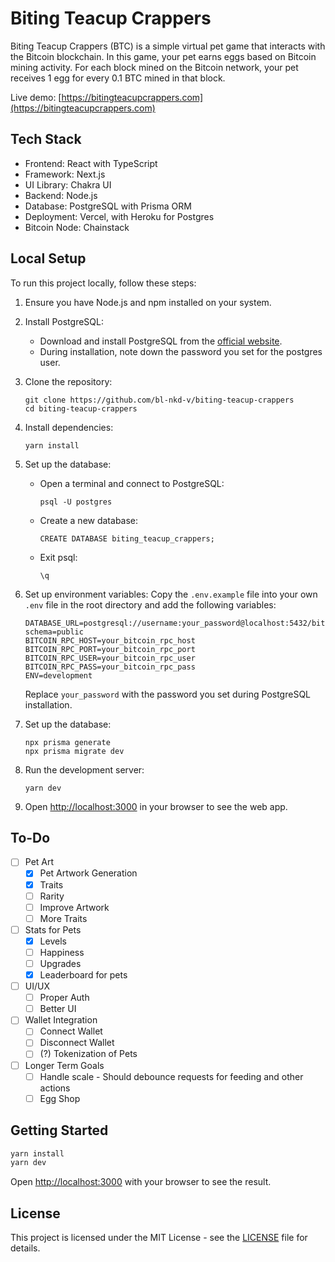 # Biting Teacup Crappers

Biting Teacup Crappers (BTC) is a simple virtual pet game that interacts with the Bitcoin blockchain. In this game, your pet earns eggs based on Bitcoin mining activity. For each block mined on the Bitcoin network, your pet receives 1 egg for every 0.1 BTC mined in that block.

Live demo: [https://bitingteacupcrappers.com](https://bitingteacupcrappers.com)

## Tech Stack

- Frontend: React with TypeScript
- Framework: Next.js
- UI Library: Chakra UI
- Backend: Node.js
- Database: PostgreSQL with Prisma ORM
- Deployment: Vercel, with Heroku for Postgres
- Bitcoin Node: Chainstack

## Local Setup

To run this project locally, follow these steps:

1. Ensure you have Node.js and npm installed on your system.

2. Install PostgreSQL:

   - Download and install PostgreSQL from the [official website](https://www.postgresql.org/download/).
   - During installation, note down the password you set for the postgres user.

3. Clone the repository:

   ```
   git clone https://github.com/bl-nkd-v/biting-teacup-crappers
   cd biting-teacup-crappers
   ```

4. Install dependencies:

   ```
   yarn install
   ```

5. Set up the database:

   - Open a terminal and connect to PostgreSQL:
     ```
     psql -U postgres
     ```
   - Create a new database:
     ```
     CREATE DATABASE biting_teacup_crappers;
     ```
   - Exit psql:
     ```
     \q
     ```

6. Set up environment variables:
   Copy the `.env.example` file into your own `.env` file in the root directory and add the following variables:

   ```
   DATABASE_URL=postgresql://username:your_password@localhost:5432/biting_teacup_crappers?schema=public
   BITCOIN_RPC_HOST=your_bitcoin_rpc_host
   BITCOIN_RPC_PORT=your_bitcoin_rpc_port
   BITCOIN_RPC_USER=your_bitcoin_rpc_user
   BITCOIN_RPC_PASS=your_bitcoin_rpc_pass
   ENV=development
   ```

   Replace `your_password` with the password you set during PostgreSQL installation.

7. Set up the database:

   ```
   npx prisma generate
   npx prisma migrate dev
   ```

8. Run the development server:

   ```
   yarn dev
   ```

9. Open [http://localhost:3000](http://localhost:3000) in your browser to see the web app.

## To-Do

- [ ] Pet Art
  - [x] Pet Artwork Generation
  - [x] Traits
  - [ ] Rarity
  - [ ] Improve Artwork
  - [ ] More Traits
- [ ] Stats for Pets
  - [x] Levels
  - [ ] Happiness
  - [ ] Upgrades
  - [x] Leaderboard for pets
- [ ] UI/UX
  - [ ] Proper Auth
  - [ ] Better UI
- [ ] Wallet Integration
  - [ ] Connect Wallet
  - [ ] Disconnect Wallet
  - [ ] (?) Tokenization of Pets
- [ ] Longer Term Goals
  - [ ] Handle scale - Should debounce requests for feeding and other actions
  - [ ] Egg Shop

## Getting Started

```bash
yarn install
yarn dev
```

Open [http://localhost:3000](http://localhost:3000) with your browser to see the result.

## License

This project is licensed under the MIT License - see the [LICENSE](LICENSE) file for details.
